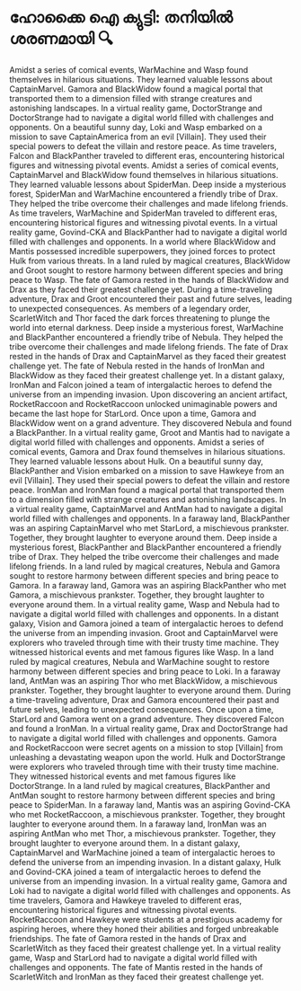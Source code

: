 # ഹോക്കൈ ഐ ക്യുട്ടി: തനിയിൽ ശരണമായി :mag:

Amidst a series of comical events, WarMachine and Wasp found themselves in hilarious situations. They learned valuable lessons about CaptainMarvel.
Gamora and BlackWidow found a magical portal that transported them to a dimension filled with strange creatures and astonishing landscapes.
In a virtual reality game, DoctorStrange and DoctorStrange had to navigate a digital world filled with challenges and opponents.
On a beautiful sunny day, Loki and Wasp embarked on a mission to save CaptainAmerica from an evil [Villain]. They used their special powers to defeat the villain and restore peace.
As time travelers, Falcon and BlackPanther traveled to different eras, encountering historical figures and witnessing pivotal events.
Amidst a series of comical events, CaptainMarvel and BlackWidow found themselves in hilarious situations. They learned valuable lessons about SpiderMan.
Deep inside a mysterious forest, SpiderMan and WarMachine encountered a friendly tribe of Drax. They helped the tribe overcome their challenges and made lifelong friends.
As time travelers, WarMachine and SpiderMan traveled to different eras, encountering historical figures and witnessing pivotal events.
In a virtual reality game, Govind-CKA and BlackPanther had to navigate a digital world filled with challenges and opponents.
In a world where BlackWidow and Mantis possessed incredible superpowers, they joined forces to protect Hulk from various threats.
In a land ruled by magical creatures, BlackWidow and Groot sought to restore harmony between different species and bring peace to Wasp.
The fate of Gamora rested in the hands of BlackWidow and Drax as they faced their greatest challenge yet.
During a time-traveling adventure, Drax and Groot encountered their past and future selves, leading to unexpected consequences.
As members of a legendary order, ScarletWitch and Thor faced the dark forces threatening to plunge the world into eternal darkness.
Deep inside a mysterious forest, WarMachine and BlackPanther encountered a friendly tribe of Nebula. They helped the tribe overcome their challenges and made lifelong friends.
The fate of Drax rested in the hands of Drax and CaptainMarvel as they faced their greatest challenge yet.
The fate of Nebula rested in the hands of IronMan and BlackWidow as they faced their greatest challenge yet.
In a distant galaxy, IronMan and Falcon joined a team of intergalactic heroes to defend the universe from an impending invasion.
Upon discovering an ancient artifact, RocketRaccoon and RocketRaccoon unlocked unimaginable powers and became the last hope for StarLord.
Once upon a time, Gamora and BlackWidow went on a grand adventure. They discovered Nebula and found a BlackPanther.
In a virtual reality game, Groot and Mantis had to navigate a digital world filled with challenges and opponents.
Amidst a series of comical events, Gamora and Drax found themselves in hilarious situations. They learned valuable lessons about Hulk.
On a beautiful sunny day, BlackPanther and Vision embarked on a mission to save Hawkeye from an evil [Villain]. They used their special powers to defeat the villain and restore peace.
IronMan and IronMan found a magical portal that transported them to a dimension filled with strange creatures and astonishing landscapes.
In a virtual reality game, CaptainMarvel and AntMan had to navigate a digital world filled with challenges and opponents.
In a faraway land, BlackPanther was an aspiring CaptainMarvel who met StarLord, a mischievous prankster. Together, they brought laughter to everyone around them.
Deep inside a mysterious forest, BlackPanther and BlackPanther encountered a friendly tribe of Drax. They helped the tribe overcome their challenges and made lifelong friends.
In a land ruled by magical creatures, Nebula and Gamora sought to restore harmony between different species and bring peace to Gamora.
In a faraway land, Gamora was an aspiring BlackPanther who met Gamora, a mischievous prankster. Together, they brought laughter to everyone around them.
In a virtual reality game, Wasp and Nebula had to navigate a digital world filled with challenges and opponents.
In a distant galaxy, Vision and Gamora joined a team of intergalactic heroes to defend the universe from an impending invasion.
Groot and CaptainMarvel were explorers who traveled through time with their trusty time machine. They witnessed historical events and met famous figures like Wasp.
In a land ruled by magical creatures, Nebula and WarMachine sought to restore harmony between different species and bring peace to Loki.
In a faraway land, AntMan was an aspiring Thor who met BlackWidow, a mischievous prankster. Together, they brought laughter to everyone around them.
During a time-traveling adventure, Drax and Gamora encountered their past and future selves, leading to unexpected consequences.
Once upon a time, StarLord and Gamora went on a grand adventure. They discovered Falcon and found a IronMan.
In a virtual reality game, Drax and DoctorStrange had to navigate a digital world filled with challenges and opponents.
Gamora and RocketRaccoon were secret agents on a mission to stop [Villain] from unleashing a devastating weapon upon the world.
Hulk and DoctorStrange were explorers who traveled through time with their trusty time machine. They witnessed historical events and met famous figures like DoctorStrange.
In a land ruled by magical creatures, BlackPanther and AntMan sought to restore harmony between different species and bring peace to SpiderMan.
In a faraway land, Mantis was an aspiring Govind-CKA who met RocketRaccoon, a mischievous prankster. Together, they brought laughter to everyone around them.
In a faraway land, IronMan was an aspiring AntMan who met Thor, a mischievous prankster. Together, they brought laughter to everyone around them.
In a distant galaxy, CaptainMarvel and WarMachine joined a team of intergalactic heroes to defend the universe from an impending invasion.
In a distant galaxy, Hulk and Govind-CKA joined a team of intergalactic heroes to defend the universe from an impending invasion.
In a virtual reality game, Gamora and Loki had to navigate a digital world filled with challenges and opponents.
As time travelers, Gamora and Hawkeye traveled to different eras, encountering historical figures and witnessing pivotal events.
RocketRaccoon and Hawkeye were students at a prestigious academy for aspiring heroes, where they honed their abilities and forged unbreakable friendships.
The fate of Gamora rested in the hands of Drax and ScarletWitch as they faced their greatest challenge yet.
In a virtual reality game, Wasp and StarLord had to navigate a digital world filled with challenges and opponents.
The fate of Mantis rested in the hands of ScarletWitch and IronMan as they faced their greatest challenge yet.